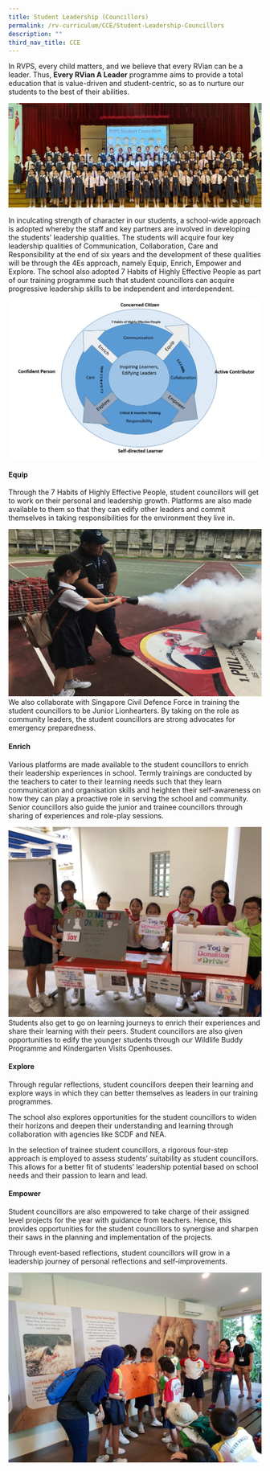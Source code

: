 ```yaml
---
title: Student Leadership (Councillors)
permalink: /rv-curriculum/CCE/Student-Leadership-Councillors
description: ""
third_nav_title: CCE
---
```

In RVPS, every child matters, and we believe that every RVian can be a leader. Thus, **Every RVian A Leader** programme aims to provide a total education that is value-driven and student-centric, so as to nurture our students to the best of their abilities.

![](/images/RV%20Curriculum/Character%20and%20Citizenship%20Ed/Student%20Leadership%20Councillor/q1.jpg)

In inculcating strength of character in our students, a school-wide approach is adopted whereby the staff and key partners are involved in developing the students’ leadership qualities. The students will acquire four key leadership qualities of Communication, Collaboration, Care and Responsibility at the end of six years and the development of these qualities will be through the 4Es approach, namely Equip, Enrich, Empower and Explore. The school also adopted 7 Habits of Highly Effective People as part of our training programme such that student councillors can acquire progressive leadership skills to be independent and interdependent.

![](/images/RV%20Curriculum/Character%20and%20Citizenship%20Ed/Student%20Leadership%20Councillor/Picture1.png)

#### Equip

Through the 7 Habits of Highly Effective People, student councillors will get to work on their personal and leadership growth. Platforms are also made available to them so that they can edify other leaders and commit themselves in taking responsibilities for the environment they live in.

![](/images/RV%20Curriculum/Character%20and%20Citizenship%20Ed/Student%20Leadership%20Councillor/q2.jpg)
We also collaborate with Singapore Civil Defence Force in training the student councillors to be Junior Lionhearters. By taking on the role as community leaders, the student councillors are strong advocates for emergency preparedness.

#### Enrich

Various platforms are made available to the student councillors to enrich their leadership experiences in school. Termly trainings are conducted by the teachers to cater to their learning needs such that they learn communication and organisation skills and heighten their self-awareness on how they can play a proactive role in serving the school and community. Senior councillors also guide the junior and trainee councillors through sharing of experiences and role-play sessions.

![](/images/RV%20Curriculum/Character%20and%20Citizenship%20Ed/Student%20Leadership%20Councillor/q3.jpg)
Students also get to go on learning journeys to enrich their experiences and share their learning with their peers. Student councillors are also given opportunities to edify the younger students through our Wildlife Buddy Programme and Kindergarten Visits Openhouses.

#### Explore

Through regular reflections, student councillors deepen their learning and explore ways in which they can better themselves as leaders in our training programmes.

The school also explores opportunities for the student councillors to widen their horizons and deepen their understanding and learning through collaboration with agencies like SCDF and NEA.

In the selection of trainee student councillors, a rigorous four-step approach is employed to assess students’ suitability as student councillors. This allows for a better fit of students’ leadership potential based on school needs and their passion to learn and lead.

#### Empower

Student councillors are also empowered to take charge of their assigned level projects for the year with guidance from teachers. Hence, this provides opportunities for the student councillors to synergise and sharpen their saws in the planning and implementation of the projects. 

Through event-based reflections, student councillors will grow in a leadership journey of personal reflections and self-improvements.

![](/images/RV%20Curriculum/Character%20and%20Citizenship%20Ed/Student%20Leadership%20Councillor/q4.jpg)